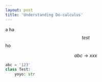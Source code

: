 ```yaml
---
layout: post
title: 'Understanding Do-calculus'
---
```


<script type="text/javascript" async
  src="https://cdnjs.cloudflare.com/ajax/libs/mathjax/2.7.5/MathJax.js?config=TeX-MML-AM_CHTML">
</script>

a ha $$test$$ ho

$$abc \rightarrow xxx$$


```python
abc = '123'
class Test:
	yoyo: str
```



